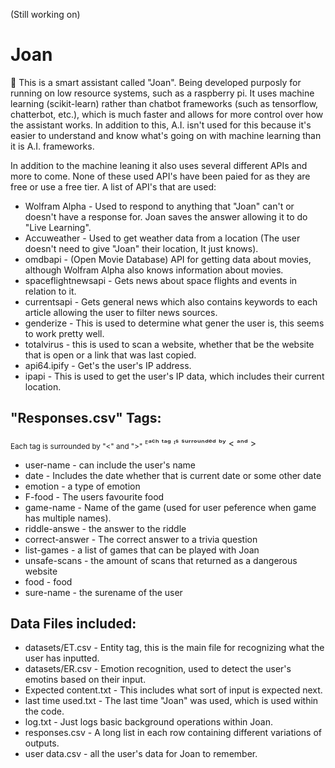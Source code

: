(Still working on)

# Joan

🤖 This is a smart assistant called "Joan". Being developed purposly for running on low resource systems, such as a raspberry pi. It uses machine learning (scikit-learn) rather than chatbot frameworks (such as tensorflow, chatterbot, etc.), which is much faster and allows for more control over how the assistant works. In addition to this, A.I. isn't used for this because it's easier to understand and know what's going on with machine learning than it is A.I. frameworks.

In addition to the machine leaning it also uses several different APIs and more to come. None of these used API's have been paied for as they are free or use a free tier. A list of API's that are used:
- Wolfram  Alpha - Used to respond to anything that "Joan" can't or doesn't have a response for. Joan saves the answer allowing it to do "Live Learning".
- Accuweather - Used to get weather data from a location (The user doesn't need to give "Joan" their location, It just knows).
- omdbapi - (Open Movie Database) API for getting data about movies, although Wolfram Alpha also knows information about movies.
- spaceflightnewsapi - Gets news about space flights and events in relation to it.
- currentsapi - Gets general news which also contains keywords to each article allowing the user to filter news sources.
- genderize - This is used to determine what gener the user is, this seems to work pretty well.
- totalvirus - this is used to scan a website, whether that be the website that is open or a link that was last copied.
- api64.ipify - Get's the user's IP address.
- ipapi - This is used to get the user's IP data, which includes their current location.



## "Responses.csv" Tags:
<sub>Each tag is surrounded by "<" and ">"</sub>
ᴱᵃᶜʰ ᵗᵃᵍ ᶦˢ ˢᵘʳʳᵒᵘⁿᵈᵉᵈ ᵇʸ < ᵃⁿᵈ >

- user-name - can include the user's name
- date - Includes the date whether that is current date or some other date
- emotion - a type of emotion
- F-food - The users favourite food
- game-name - Name of the game (used for user peference when game has multiple names).
- riddle-answe - the answer to the riddle
- correct-answer - The correct answer to a trivia question
- list-games - a list of games that can be played with Joan
- unsafe-scans - the amount of scans that returned as a dangerous website
- food - food
- sure-name - the surename of the user

## Data Files included:

- datasets/ET.csv - Entity tag, this is the main file for recognizing what the user has inputted.
- datasets/ER.csv - Emotion recognition, used to detect the user's emotins based on their input.
- Expected content.txt - This includes what sort of input is expected next.
- last time used.txt - The last time "Joan" was used, which is used within the code.
- log.txt - Just logs basic background operations within Joan.
- responses.csv - A long list in each row containing different variations of outputs.
- user data.csv - all the user's data for Joan to remember.
